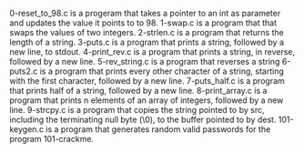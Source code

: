 0-reset_to_98.c is a progeram that takes a pointer to an int as parameter and updates the value it points to to 98.
1-swap.c is a program that  that swaps the values of two integers.
2-strlen.c is a program that returns the length of a string.
3-puts.c is a program that prints a string, followed by a new line, to stdout.
4-print_rev.c is a program that prints a string, in reverse, followed by a new line.
5-rev_string.c is a program that reverses a string
6-puts2.c is a program that prints every other character of a string, starting with the first character, followed by a new line.
7-puts_half.c is a program that prints half of a string, followed by a new line.
8-print_array.c is a program that prints n elements of an array of integers, followed by a new line.
9-strcpy.c is a program that copies the string pointed to by src, including the terminating null byte (\0), to the buffer pointed to by dest.
101-keygen.c is a program that generates random valid passwords for the program 101-crackme.
